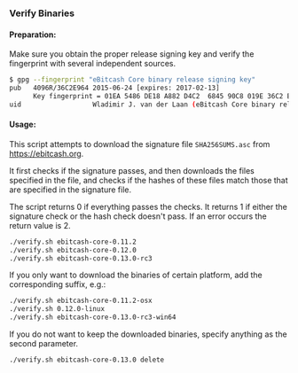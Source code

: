 ### Verify Binaries

#### Preparation:

Make sure you obtain the proper release signing key and verify the fingerprint with several independent sources.

```sh
$ gpg --fingerprint "eBitcash Core binary release signing key"
pub   4096R/36C2E964 2015-06-24 [expires: 2017-02-13]
      Key fingerprint = 01EA 5486 DE18 A882 D4C2  6845 90C8 019E 36C2 E964
uid                  Wladimir J. van der Laan (eBitcash Core binary release signing key) <laanwj@gmail.com>
```

#### Usage:

This script attempts to download the signature file `SHA256SUMS.asc` from https://ebitcash.org.

It first checks if the signature passes, and then downloads the files specified in the file, and checks if the hashes of these files match those that are specified in the signature file.

The script returns 0 if everything passes the checks. It returns 1 if either the signature check or the hash check doesn't pass. If an error occurs the return value is 2.


```sh
./verify.sh ebitcash-core-0.11.2
./verify.sh ebitcash-core-0.12.0
./verify.sh ebitcash-core-0.13.0-rc3
```

If you only want to download the binaries of certain platform, add the corresponding suffix, e.g.:

```sh
./verify.sh ebitcash-core-0.11.2-osx
./verify.sh 0.12.0-linux
./verify.sh ebitcash-core-0.13.0-rc3-win64
```

If you do not want to keep the downloaded binaries, specify anything as the second parameter.

```sh
./verify.sh ebitcash-core-0.13.0 delete
```
